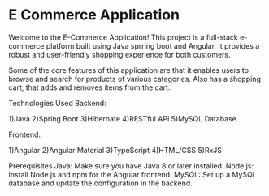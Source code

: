 # E Commerce Application
Welcome to the E-Commerce Application! This project is a full-stack e-commerce platform built using Java sprring boot and Angular. 
It provides a robust and user-friendly shopping experience for both customers.

Some of the core features of this application are that it enables users to browse and search for products of various categories. Also has a shopping cart, that adds and removes items from the
cart.

Technologies Used
Backend:

1)Java
2)Spring Boot
3)Hibernate
4)RESTful API
5)MySQL Database

Frontend:

1)Angular
2)Angular Material
3)TypeScript
4)HTML/CSS
5)RxJS

Prerequisites
Java: Make sure you have Java 8 or later installed.
Node.js: Install Node.js and npm for the Angular frontend.
MySQL: Set up a MySQL database and update the configuration in the backend.
